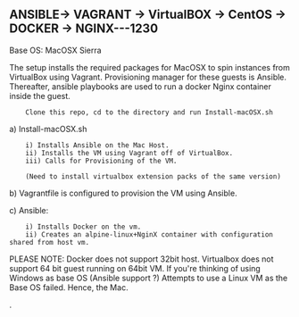 ANSIBLE-> VAGRANT -> VirtualBOX -> CentOS -> DOCKER -> NGINX---1230
-----------------------------------------------------------------

Base OS: MacOSX Sierra

The setup installs the required packages for MacOSX to spin instances from VirtualBox using Vagrant.
Provisioning manager for these guests is Ansible.
Thereafter, ansible playbooks are used to run a docker Nginx container inside the guest.


        Clone this repo, cd to the directory and run Install-macOSX.sh


a)   Install-macOSX.sh

        i) Installs Ansible on the Mac Host.
        ii) Installs the VM using Vagrant off of VirtualBox.
        iii) Calls for Provisioning of the VM.

        (Need to install virtualbox extension packs of the same version)



b)   Vagrantfile is configured to provision the VM using Ansible.

c)   Ansible:

        i) Installs Docker on the vm.
        ii) Creates an alpine-linux+NginX container with configuration shared from host vm.


PLEASE NOTE: Docker does not support 32bit host.
             Virtualbox does not support 64 bit guest running on 64bit VM.
             If you're thinking of using Windows as base OS (Ansible support ?)
             Attempts to use a Linux VM as the Base OS failed. Hence, the Mac.
 

.

